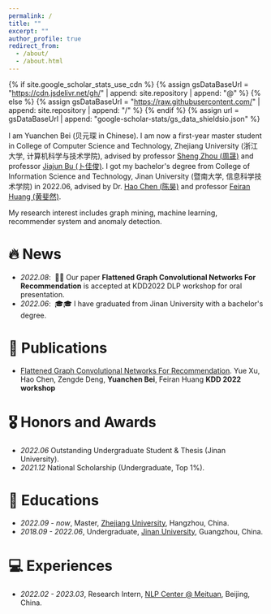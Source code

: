 ```yaml
---
permalink: /
title: ""
excerpt: ""
author_profile: true
redirect_from: 
  - /about/
  - /about.html
---
```


{% if site.google_scholar_stats_use_cdn %}
{% assign gsDataBaseUrl = "https://cdn.jsdelivr.net/gh/" | append: site.repository | append: "@" %}
{% else %}
{% assign gsDataBaseUrl = "https://raw.githubusercontent.com/" | append: site.repository | append: "/" %}
{% endif %}
{% assign url = gsDataBaseUrl | append: "google-scholar-stats/gs_data_shieldsio.json" %}

<span class='anchor' id='about-me'></span>

I am Yuanchen Bei (贝元琛 in Chinese). I am now a first-year master student in College of Computer Science and Technology, Zhejiang University (浙江大学, 计算机科学与技术学院), advised by professor [Sheng Zhou (周晟)](https://scholar.google.com/citations?user=Ss76nMwAAAAJ&hl=zh-CN&oi=ao) and professor [Jiajun Bu (卜佳俊)](https://scholar.google.com/citations?user=OgZP2okAAAAJ&hl=zh-CN&oi=ao). I got my bachelor's degree from College of Information Science and Technology, Jinan University (暨南大学, 信息科学技术学院) in 2022.06, advised by Dr. [Hao Chen (陈昊)](https://scholar.google.com/citations?user=7oeLWT0AAAAJ&hl=zh-CN&oi=ao) and professor [Feiran Huang (黄斐然)](https://scholar.google.com/citations?user=of1vcxsAAAAJ&hl=zh-CN&oi=ao).

My research interest includes graph mining, machine learning, recommender system and anomaly detection. 


# 🔥 News
- *2022.08*: &nbsp;🎉🎉 Our paper **Flattened Graph Convolutional Networks For Recommendation** is accepted at KDD2022 DLP workshop for oral presentation.
- *2022.06*: &nbsp;🎓🎓 I have graduated from Jinan University with a bachelor's degree. 

# 📝 Publications 

- [Flattened Graph Convolutional Networks For Recommendation](https://arxiv.org/pdf/2210.07769.pdf). Yue Xu, Hao Chen, Zengde Deng, **Yuanchen Bei**, Feiran Huang **KDD 2022 workshop**

# 🎖 Honors and Awards
- *2022.06* Outstanding Undergraduate Student & Thesis (Jinan University).
- *2021.12* National Scholarship (Undergraduate, Top 1%).

# 📖 Educations
- *2022.09 - now*, Master, [Zhejiang University](https://www.zju.edu.cn/english/), Hangzhou, China.
- *2018.09 - 2022.06*, Undergraduate, [Jinan University](https://english.jnu.edu.cn/), Guangzhou, China.

# 💻 Experiences
- *2022.02 - 2023.03*, Research Intern, [NLP Center @ Meituan](https://www.meituan.com/), Beijing, China.

